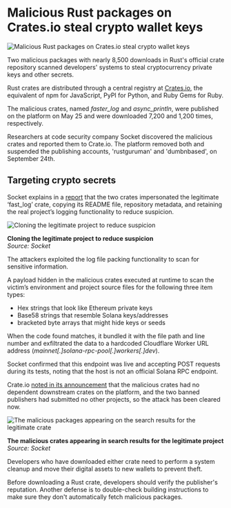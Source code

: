 # Malicious Rust packages on Crates.io steal crypto wallet keys

![Malicious Rust packages on Crates.io steal crypto wallet keys](https://www.bleepstatic.com/content/hl-images/2024/04/09/Rust-headpic-red.jpg)

Two malicious packages with nearly 8,500 downloads in Rust's official crate repository scanned developers' systems to steal cryptocurrency private keys and other secrets.

Rust crates are distributed through a central registry at [Crates.io](https://crates.io/), the equivalent of npm for JavaScript, PyPI for Python, and Ruby Gems for Ruby.

The malicious crates, named _faster\_log_ and _async\_println_, were published on the platform on May 25 and were downloaded 7,200 and 1,200 times, respectively.

Researchers at code security company Socket discovered the malicious crates and reported them to Crate.io. The platform removed both and suspended the publishing accounts, 'rustguruman' and 'dumbnbased', on September 24th.

## Targeting crypto secrets

Socket explains in a [report](http://socket.dev/blog/two-malicious-rust-crates-impersonate-popular-logger-to-steal-wallet-keys) that the two crates impersonated the legitimate ‘fast\_log’ crate, copying its README file, repository metadata, and retaining the real project’s logging functionality to reduce suspicion.

![Cloning the legitimate project to reduce suspicion](https://www.bleepstatic.com/images/news/u/1220909/2025/September/impersonation.jpg)

**Cloning the legitimate project to reduce suspicion**  
_Source: Socket_

The attackers exploited the log file packing functionality to scan for sensitive information.

A payload hidden in the malicious crates executed at runtime to scan the victim’s environment and project source files for the following three item types:

* Hex strings that look like Ethereum private keys
* Base58 strings that resemble Solana keys/addresses
* bracketed byte arrays that might hide keys or seeds

When the code found matches, it bundled it with the file path and line number and exfiltrated the data to a hardcoded Cloudflare Worker URL address (_mainnet\[.\]solana-rpc-pool\[.\]workers\[.\]dev_).

Socket confirmed that this endpoint was live and accepting POST requests during its tests, noting that the host is not an official Solana RPC endpoint.

Crate.io [noted in its announcement](https://blog.rust-lang.org/2025/09/24/crates.io-malicious-crates-fasterlog-and-asyncprintln/) that the malicious crates had no dependent downstream crates on the platform, and the two banned publishers had submitted no other projects, so the attack has been cleared now.

![The malicious packages appearing on the search results for the legitimate crate](https://www.bleepstatic.com/images/news/u/1220909/2025/September/search-results.jpg)

**The malicious crates appearing in search results for the legitimate project**  
_Source: Socket_

Developers who have downloaded either crate need to perform a system cleanup and move their digital assets to new wallets to prevent theft.

Before downloading a Rust crate, developers should verify the publisher's reputation. Another defense is to double-check building instructions to make sure they don't automatically fetch malicious packages.
